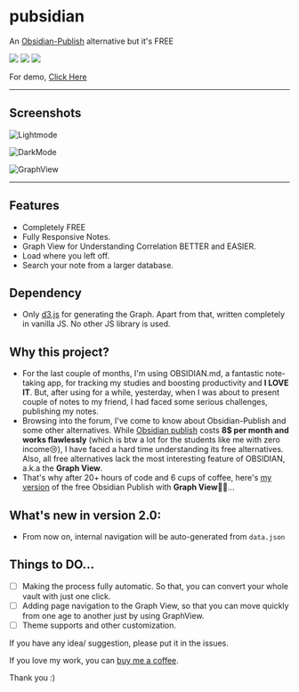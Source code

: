 # pubsidian
An [Obsidian-Publish](https://obsidian.md/publish) alternative but it's FREE

![](https://img.shields.io/badge/Initial%20Build-Success-brightgreen) ![](https://img.shields.io/badge/Final%20Release-Work%20in%20Progress-yellowgreen) ![](https://img.shields.io/badge/Demo-Active-brightgreen)

For demo, [Click Here](https://yoursamlan.github.io/pubsidian)

---
## Screenshots

![Lightmode](https://user-images.githubusercontent.com/33586885/127748655-8621a2cd-ee11-4834-8431-98ae413543a2.png)

![DarkMode](https://user-images.githubusercontent.com/33586885/127748617-77223cdf-d3d2-43db-aaa7-618e824d1c22.png)

![GraphView](https://user-images.githubusercontent.com/33586885/127748717-7c65dd5e-5ced-4d41-96dc-e9b10c0d4975.png)

---

## Features
- Completely FREE
- Fully Responsive Notes.
- Graph View for Understanding Correlation BETTER and EASIER.
- Load where you left off.
- Search your note from a larger database.

## Dependency
- Only [d3.js](https://d3js.org) for generating the Graph. Apart from that, written completely in vanilla JS. No other JS library is used.

## Why this project?
- For the last couple of months, I'm using OBSIDIAN.md, a fantastic note-taking app, for tracking my studies and boosting productivity and **I LOVE IT**. But, after using for a while, yesterday, when I was about to present couple of notes to my friend, I had faced some serious challenges, publishing my notes.
- Browsing into the forum, I've come to know about Obsidian-Publish and some other alternatives. While [Obsidian publish](https://obsidian.md/publish) costs **8$ per month and works flawlessly** (which is btw a lot for the students like me with zero income😢), I have faced a hard time understanding its free alternatives. Also, all free alternatives lack the most interesting feature of OBSIDIAN, a.k.a the **Graph View**.
- That's why after 20+ hours of code and 6 cups of coffee, here's [my version](https://yoursamlan.github.io/pubsidian) of the free Obsidian Publish with **Graph View**🥳🥳...

## What's new in version 2.0:
- From now on, internal navigation will be auto-generated from ```data.json``` 

## Things to DO...
- [ ] Making the process fully automatic. So that, you can convert your whole vault with just one click.
- [ ] Adding page navigation to the Graph View, so that you can move quickly from one age to another just by using GraphView.
- [ ] Theme supports and other customization.

If you have any idea/ suggestion, please put it in the issues.

If you love my work, you can [buy me a coffee](https://www.buymeacoffee.com/yoursamlan).

Thank you :)
